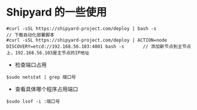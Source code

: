 # Shipyard 的一些使用

```
#curl -sSL https://shipyard-project.com/deploy | bash -s                                                        // 下载自动化部署脚本
#curl -sSL https://shipyard-project.com/deploy | ACTION=node DISCOVERY=etcd://192.168.56.103:4001 bash -s       // 添加新节点到主节点上，192.168.56.103是主节点的IP地址
```

- 检查端口占用

```
$sudo netstat | grep 端口号
```

- 查看具体哪个程序占用端口

```
$sudo lsof -i :端口号
```
